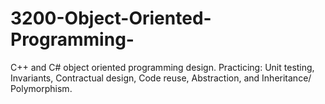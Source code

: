# 3200-Object-Oriented-Programming-

C++ and C# object oriented programming design. 
Practicing: Unit testing, Invariants, Contractual design, Code reuse, Abstraction, and Inheritance/ Polymorphism.
